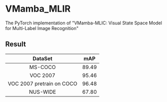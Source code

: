 # VMamba_MLIR
 The PyTorch implementation of "VMamba-MLIC: Visual State Space Model for Multi-Label Image Recognition"


## Result
|DataSet                   | mAP | 
|:----:                    | :----: |
|MS-COCO                   |  89.49 | 
|VOC 2007                  |  95.46 | 
|VOC 2007 pretrain on COCO |  96.48 |   
|NUS-WIDE                  |  67.80 | 